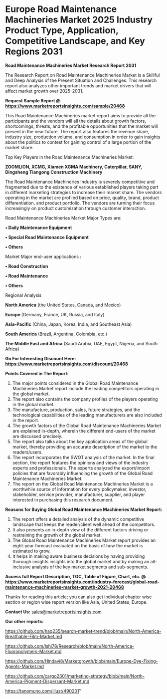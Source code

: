 # Europe Road Maintenance Machineries Market 2025 Industry Product Type, Application, Competitive Landscape, and Key Regions 2031

<strong>Road Maintenance Machineries Market Research Report 2031</strong>

The Research Report on Road Maintenance Machineries Market is a Skillful and Deep Analysis of the Present Situation and Challenges. This research report also analyzes other important trends and market drivers that will affect market growth over 2025-2031.

<strong>Request Sample Report @ <a href=https://www.marketreportsinsights.com/sample/20468>https://www.marketreportsinsights.com/sample/20468</a></strong>

This Road Maintenance Machineries market report aims to provide all the participants and the vendors will all the details about growth factors, shortcomings, threats, and the profitable opportunities that the market will present in the near future. The report also features the revenue share, industry size, production volume, and consumption in order to gain insights about the politics to contest for gaining control of a large portion of the market share.

Top Key Players in the Road Maintenance Machineries Market:

<strong>ZOOMLION, XCMG, Xiamen XGMA Machinery, Caterpillar, SANY, Dingsheng Tiangong Construction Machinery</strong>

The Road Maintenance Machineries Industry is severely competitive and fragmented due to the existence of various established players taking part in different marketing strategies to increase their market share. The vendors operating in the market are profiled based on price, quality, brand, product differentiation, and product portfolio. The vendors are turning their focus increasingly on product customization through customer interaction.

Road Maintenance Machineries Market Major Types are:

<strong>• Daily Maintenance Equipment

• Special Road Maintenance Equipment

• Others</strong>

Market Major end-user applications :

<strong>• Road Construction

• Road Maintenance

• Others</strong>

Regional Analysis

</u><strong><b>North America</b></strong> (the United States, Canada, and Mexico)

<strong><b>Europe </b></strong>(Germany, France, UK, Russia, and Italy)

<strong><b>Asia-Pacific</b></strong> (China, Japan, Korea, India, and Southeast Asia)

<strong><b>South America</b></strong> (Brazil, Argentina, Colombia, etc.)

<strong><b>The Middle East and Africa</b></strong> (Saudi Arabia, UAE, Egypt, Nigeria, and South Africa)

<strong>Go For Interesting Discount Here: <a href=https://www.marketreportsinsights.com/discount/20468>https://www.marketreportsinsights.com/discount/20468</a></strong>

<strong>Points Covered in The Report:</strong>
<ol>
  <li>The major points considered in the Global Road Maintenance Machineries Market report include the leading competitors operating in the global market.</li>
  <li>The report also contains the company profiles of the players operating in the global market.</li>
  <li>The manufacture, production, sales, future strategies, and the technological capabilities of the leading manufacturers are also included in the report.</li>
  <li>The growth factors of the Global Road Maintenance Machineries Market are explained in-depth, wherein the different end-users of the market are discussed precisely.</li>
  <li>The report also talks about the key application areas of the global market, thereby providing an accurate description of the market to the readers/users.</li>
  <li>The report incorporates the SWOT analysis of the market. In the final section, the report features the opinions and views of the industry experts and professionals. The experts analyzed the export/import policies that are favorably influencing the growth of the Global Road Maintenance Machineries Market.</li>
  <li>The report on the Global Road Maintenance Machineries Market is a worthwhile source of information for every policymaker, investor, stakeholder, service provider, manufacturer, supplier, and player interested in purchasing this research document.</li>
</ol>
<strong>Reasons for Buying Global Road Maintenance Machineries Market Report:</strong>

<ol>
  <li>The report offers a detailed analysis of the dynamic competitive landscape that keeps the reader/client well ahead of the competitors.</li>
  <li>It also presents an in-depth view of the different factors driving or restraining the growth of the global market.</li>
  <li>The Global Road Maintenance Machineries Market report provides an eight-year forecast evaluated on the basis of how the market is estimated to grow.</li>
  <li>It helps in making aware business decisions by having providing thorough insights insights into the global market and by making an all-inclusive analysis of the key market segments and sub-segments.</li>
</ol>
<strong>Access full Report Description, TOC, Table of Figure, Chart, etc. @ <a href=https://www.marketreportsinsights.com/industry-forecast/global-road-maintenance-machineries-market-growth-2021-20468>https://www.marketreportsinsights.com/industry-forecast/global-road-maintenance-machineries-market-growth-2021-20468</a></strong>


Thanks for reading this article; you can also get individual chapter wise section or region wise report version like Asia, United States, Europe.

<strong>Contact Us:</strong>
sales@marketreportsinsights.com

<strong>Our other reports:</strong>

<a href=https://github.com/haq235/search-market-trend/blob/main/North-America-Breathable-Film-Market.md>https://github.com/haq235/search-market-trend/blob/main/North-America-Breathable-Film-Market.md</a>

<a href=https://github.com/Ishi78/Research/blob/main/North-America-Fluoropolymers-Market.md>https://github.com/Ishi78/Research/blob/main/North-America-Fluoropolymers-Market.md</a>

<a href=https://github.com/Hindavi8/Marketgrowth/blob/main/Europe-Dye-Fixing-Agents-Market.md>https://github.com/Hindavi8/Marketgrowth/blob/main/Europe-Dye-Fixing-Agents-Market.md</a>

<a href=https://github.com/cargo2301/marketing-strategy/blob/main/North-America-Pigment-Dispersant-Market.md>https://github.com/cargo2301/marketing-strategy/blob/main/North-America-Pigment-Dispersant-Market.md</a>

<a href=https://tanomuno.com/illust/490201>https://tanomuno.com/illust/490201</a>"

